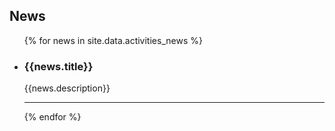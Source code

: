 
## News
<ul class="news-ul">
{% for news in site.data.activities_news %}
<li>
<h3>{{news.title}}</h3>
<p>{{news.description}}</p>
</li>
<hr>
{% endfor %}
</ul>

